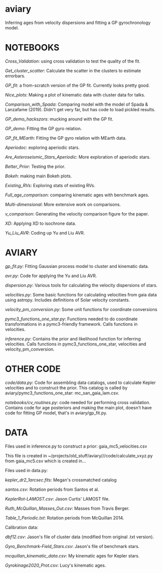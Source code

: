 # aviary
Inferring ages from velocity dispersions and fitting a GP gyrochronology model.

NOTEBOOKS
=========

*Cross_Validation*: using cross validation to test the quality of the fit.

*Get_cluster_scatter*: Calculate the scatter in the clusters to estimate errorbars.

*GP_fit*: a from-scratch version of the GP fit. Currently looks pretty good.

*Nice_plots*: Making a plot of kinematic data with cluster data for talks.

*Comparison_with_Spada*: Comparing model with the model of Spada & Lanzafame (2019).
Didn't get very far, but has code to load pickled results.

*GP_demo_hackszors*: mucking around with the GP fit.

*GP_demo*: Fitting the GP gyro relation.

*GP_fit_MEarth*: Fitting the GP gyro relation with MEarth data.

*Aperiodoc*: exploring aperiodic stars.

*Are_Asteroseismic_Stars_Aperiodic*: More exploration of aperiodic stars.

*Better_Prior*: Testing the prior.

*Bokeh*: making main Bokeh plots.

*Existing_RVs*: Exploring stats of existing RVs.

*Full_age_comparison*: comparing kinematic ages with benchmark ages.

*Multi-dimensional*: More extensive work on comparisons.

*v_comparison*: Generating the velocity comparison figure for the paper.

*XD*: Applying XD to isochrone data.

*Yu_Liu_AVR*: Coding up Yu and Liu AVR.

AVIARY
======

*gp_fit.py*: Fitting Gaussian process model to cluster and kinematic
data.

*avr.py*:
Code for applying the Yu and Liu AVR.

*dispersion.py*:
Various tools for calculating the velocity dispersions of stars.

*velocities.py*:
Some basic functions for calculating velocities from gaia data
using astropy. Includes definitions of Solar velocity constants.

*velocity_pm_conversion.py*:
Some unit functions for coordinate conversions

*pymc3_functions_one_star.py*:
Functions needed to do coordinate transformations
in a pymc3-friendly framework.
Calls functions in velocities.

*inference.py*: Contains the prior and likelihood function for inferring
velocities.
Calls functions in pymc3_functions_one_star, velocities and
velocity_pm_conversion.

OTHER CODE
====

*code/data.py*: Code for assembling data catalogs, used to calculate Kepler
velocities and to construct the prior.
This catalog is called by aviary/pymc3_functions_one_star:
mc_san_gaia_lam.csv.

*notebooks/cv_routines.py*: code needed for performing cross validation.
Contains code for age posteriors and making the main plot, doesn't have
code for fitting GP model, that's in aviary/gp_fit.py.


DATA
====

Files used in inference.py to construct a prior:
gaia_mc5_velocities.csv

This file is created in ~/projects/old_stuff/aviary///code/calculate_vxyz.py
from gaia_mc5.csv which is created in...

Files used in data.py:

*kepler_dr2_1arcsec.fits*: Megan's crossmatched catalog

*santos.csv*: Rotation periods from Santos et al.

*KeplerRot-LAMOST.csv*: Jason Curtis' LAMOST file.

*Ruth_McQuillan_Masses_Out.csv*: Masses from Travis Berger.

*Table_1_Periodic.txt*: Rotation periods from McQuillan 2014.

Calibration data:

*dbf12.csv*: Jason's file of cluster data (modified from original .txt
version).

*Gyro_Benchmark-Field_Stars.csv*: Jason's file of benchmark stars.

*mcquillan_kinematic_data.csv*: My kinematic ages for Kepler stars.

*Gyrokinage2020_Prot.csv*: Lucy's kinematic ages.
